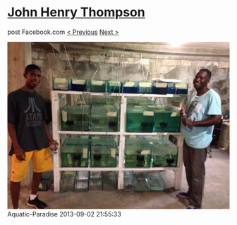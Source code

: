# [John Henry Thompson](../README.md)
post Facebook.com
[< Previous](2013-09-02-9.md) [Next >](2013-09-02-11.md)

[![](../media/2013-09-02/Aquatic-Paradise-9.jpg)](../README.md)
Aquatic-Paradise
2013-09-02 21:55:33